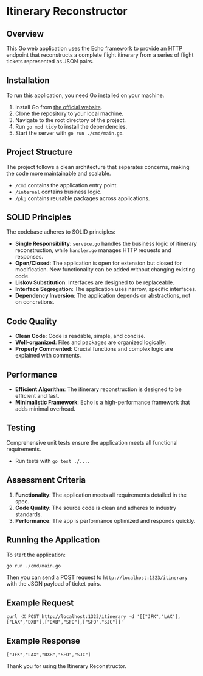 
# Itinerary Reconstructor

## Overview
This Go web application uses the Echo framework to provide an HTTP endpoint that reconstructs a complete flight itinerary from a series of flight tickets represented as JSON pairs.

## Installation
To run this application, you need Go installed on your machine.

1. Install Go from [the official website](https://golang.org/dl/).
2. Clone the repository to your local machine.
3. Navigate to the root directory of the project.
4. Run `go mod tidy` to install the dependencies.
5. Start the server with `go run ./cmd/main.go`.

## Project Structure
The project follows a clean architecture that separates concerns, making the code more maintainable and scalable.

- `/cmd` contains the application entry point.
- `/internal` contains business logic.
- `/pkg` contains reusable packages across applications.

## SOLID Principles
The codebase adheres to SOLID principles:

- **Single Responsibility**: `service.go` handles the business logic of itinerary reconstruction, while `handler.go` manages HTTP requests and responses.
- **Open/Closed**: The application is open for extension but closed for modification. New functionality can be added without changing existing code.
- **Liskov Substitution**: Interfaces are designed to be replaceable.
- **Interface Segregation**: The application uses narrow, specific interfaces.
- **Dependency Inversion**: The application depends on abstractions, not on concretions.

## Code Quality
- **Clean Code**: Code is readable, simple, and concise.
- **Well-organized**: Files and packages are organized logically.
- **Properly Commented**: Crucial functions and complex logic are explained with comments.

## Performance
- **Efficient Algorithm**: The itinerary reconstruction is designed to be efficient and fast.
- **Minimalistic Framework**: Echo is a high-performance framework that adds minimal overhead.

## Testing
Comprehensive unit tests ensure the application meets all functional requirements.

- Run tests with `go test ./...`.

## Assessment Criteria
1. **Functionality**: The application meets all requirements detailed in the spec.
2. **Code Quality**: The source code is clean and adheres to industry standards.
3. **Performance**: The app is performance optimized and responds quickly.

## Running the Application
To start the application:

```
go run ./cmd/main.go
```

Then you can send a POST request to `http://localhost:1323/itinerary` with the JSON payload of ticket pairs.

## Example Request

```
curl -X POST http://localhost:1323/itinerary -d '[["JFK","LAX"],["LAX","DXB"],["DXB","SFO"],["SFO","SJC"]]'
```

## Example Response

```
["JFK","LAX","DXB","SFO","SJC"]
```

Thank you for using the Itinerary Reconstructor.
